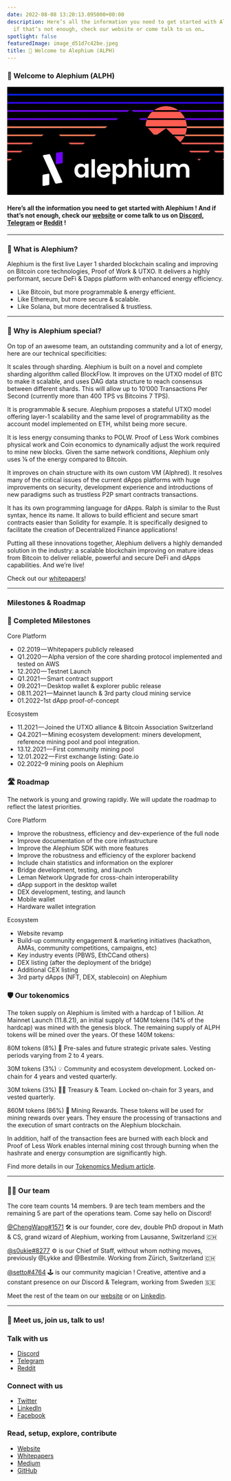 ```yaml
---
date: 2022-08-08 13:20:13.095000+00:00
description: Here’s all the information you need to get started with Alephium ! And
  if that’s not enough, check our website or come talk to us on…
spotlight: false
featuredImage: image_d51d7c42be.jpeg
title: 🚀 Welcome to Alephium (ALPH)
---
```


### 🚀 Welcome to Alephium (ALPH)

![](image_d51d7c42be.jpeg)

#### Here’s all the information you need to get started with Alephium ! And if that’s not enough, check our <a href="https://alephium.org/" class="markup--anchor markup--h4-anchor" data-href="https://alephium.org/" rel="noopener" target="_blank">website</a> or come talk to us on <a href="https://discord.gg/JErgRBfRSB" class="markup--anchor markup--h4-anchor" data-href="https://discord.gg/JErgRBfRSB" rel="noopener ugc nofollow noopener" target="_blank">Discord</a>, <a href="https://t.me/alephiumgroup" class="markup--anchor markup--h4-anchor" data-href="https://t.me/alephiumgroup" rel="noopener ugc nofollow noopener" target="_blank">Telegram</a> or <a href="https://www.reddit.com/r/Alephium/" class="markup--anchor markup--h4-anchor" data-href="https://www.reddit.com/r/Alephium/" rel="noopener ugc nofollow noopener" target="_blank">Reddit</a> !

---

### 🐥 What is Alephium?<a href="https://wiki.alephium.org/5min-overview#-what-is-alephium" class="markup--anchor markup--h3-anchor" data-href="https://wiki.alephium.org/5min-overview#-what-is-alephium" rel="noopener" target="_blank" title="Direct link to heading">​</a>

Alephium is the first live Layer 1 sharded blockchain scaling and improving on Bitcoin core technologies, Proof of Work & UTXO. It delivers a highly performant, secure DeFi & Dapps platform with enhanced energy efficiency.

- Like Bitcoin, but more programmable & energy efficient.
- Like Ethereum, but more secure & scalable.
- Like Solana, but more decentralised & trustless.

---

### 💎 Why is Alephium special?<a href="https://wiki.alephium.org/5min-overview#-why-is-alephium-special" class="markup--anchor markup--h3-anchor" data-href="https://wiki.alephium.org/5min-overview#-why-is-alephium-special" rel="noopener" target="_blank" title="Direct link to heading">​</a>

On top of an awesome team, an outstanding community and a lot of energy, here are our technical specificities:

It scales through sharding. Alephium is built on a novel and complete sharding algorithm called BlockFlow. It improves on the UTXO model of BTC to make it scalable, and uses DAG data structure to reach consensus between different shards. This will allow up to 10’000 Transactions Per Second (currently more than 400 TPS vs Bitcoins 7 TPS).

It is programmable & secure. Alephium proposes a stateful UTXO model offering layer-1 scalability and the same level of programmability as the account model implemented on ETH, whilst being more secure.

It is less energy consuming thanks to POLW. Proof of Less Work combines physical work and Coin economics to dynamically adjust the work required to mine new blocks. Given the same network conditions, Alephium only uses ⅛ of the energy compared to Bitcoin.

It improves on chain structure with its own custom VM (Alphred). It resolves many of the critical issues of the current dApps platforms with huge improvements on security, development experience and introductions of new paradigms such as trustless P2P smart contracts transactions.

It has its own programming language for dApps. Ralph is similar to the Rust syntax, hence its name. It allows to build efficient and secure smart contracts easier than Solidity for example. It is specifically designed to facilitate the creation of Decentralized Finance applications!

Putting all these innovations together, Alephium delivers a highly demanded solution in the industry: a scalable blockchain improving on mature ideas from Bitcoin to deliver reliable, powerful and secure DeFi and dApps capabilities. And we’re live!

Check out our <a href="https://github.com/alephium/white-paper" class="markup--anchor markup--p-anchor" data-href="https://github.com/alephium/white-paper" rel="noopener noreferrer noopener" target="_blank">whitepapers</a>!

---

### Milestones & Roadmap<a href="https://wiki.alephium.org/5min-overview#milestones--roadmap" class="markup--anchor markup--h3-anchor" data-href="https://wiki.alephium.org/5min-overview#milestones--roadmap" rel="noopener" target="_blank" title="Direct link to heading">​</a>

### 🚀 Completed Milestones<a href="https://wiki.alephium.org/5min-overview#-completed-milestones" class="markup--anchor markup--h3-anchor" data-href="https://wiki.alephium.org/5min-overview#-completed-milestones" rel="noopener" target="_blank" title="Direct link to heading">​</a>

Core Platform

- 02.2019 — Whitepapers publicly released
- Q1.2020 — Alpha version of the core sharding protocol implemented and tested on AWS
- 12.2020 — Testnet Launch
- Q1.2021 — Smart contract support
- 09.2021 — Desktop wallet & explorer public release
- 08.11.2021 — Mainnet launch & 3rd party cloud mining service
- 01.2022–1st dApp proof-of-concept

Ecosystem

- 11.2021 — Joined the UTXO alliance & Bitcoin Association Switzerland
- Q4.2021 — Mining ecosystem development: miners development, reference mining pool and pool integration.
- 13.12.2021 — First community mining pool
- 12.01.2022 — First exchange listing: Gate.io
- 02.2022–9 mining pools on Alephium

### 🛣️ Roadmap<a href="https://wiki.alephium.org/5min-overview#%EF%B8%8F-roadmap" class="markup--anchor markup--h3-anchor" data-href="https://wiki.alephium.org/5min-overview#%EF%B8%8F-roadmap" rel="noopener" target="_blank" title="Direct link to heading">​</a>

The network is young and growing rapidly. We will update the roadmap to reflect the latest priorities.

Core Platform

- Improve the robustness, efficiency and dev-experience of the full node
- Improve documentation of the core infrastructure
- Improve the Alephium SDK with more features
- Improve the robustness and efficiency of the explorer backend
- Include chain statistics and information on the explorer
- Bridge development, testing, and launch
- Leman Network Upgrade for cross-chain interoperability
- dApp support in the desktop wallet
- DEX development, testing, and launch
- Mobile wallet
- Hardware wallet integration

Ecosystem

- Website revamp
- Build-up community engagement & marketing initiatives (hackathon, AMAs, community competitions, campaigns, etc)
- Key industry events (PBWS, EthCCand others)
- DEX listing (after the deployment of the bridge)
- Additional CEX listing
- 3rd party dApps (NFT, DEX, stablecoin) on Alephium

### 🛡 Our tokenomics<a href="https://wiki.alephium.org/5min-overview#-our-tokenomics" class="markup--anchor markup--h3-anchor" data-href="https://wiki.alephium.org/5min-overview#-our-tokenomics" rel="noopener" target="_blank" title="Direct link to heading">​</a>

The token supply on Alephium is limited with a hardcap of 1 billion. At Mainnet Launch (11.8.21), an initial supply of 140M tokens (14% of the hardcap) was mined with the genesis block. The remaining supply of ALPH tokens will be mined over the years. Of these 140M tokens:

80M tokens (8%) 🤝 Pre-sales and future strategic private sales. Vesting periods varying from 2 to 4 years.

30M tokens (3%) 💡 Community and ecosystem development. Locked on-chain for 4 years and vested quarterly.

30M tokens (3%) 🧑‍💻 Treasury & Team. Locked on-chain for 3 years, and vested quarterly.

860M tokens (86%) 🌊 Mining Rewards. These tokens will be used for mining rewards over years. They ensure the processing of transactions and the execution of smart contracts on the Alephium blockchain.

In addition, half of the transaction fees are burned with each block and Proof of Less Work enables internal mining cost through burning when the hashrate and energy consumption are significantly high.

Find more details in our <a href="https://medium.com/@alephium/tokenomics-of-alephium-61d59b51029c" class="markup--anchor markup--p-anchor" data-href="https://medium.com/@alephium/tokenomics-of-alephium-61d59b51029c" rel="noopener noreferrer" target="_blank">Tokenomics Medium article</a>.

---

### 🏋️‍♀️ Our team<a href="https://wiki.alephium.org/5min-overview#%EF%B8%8F%EF%B8%8F-our-team" class="markup--anchor markup--h3-anchor" data-href="https://wiki.alephium.org/5min-overview#%EF%B8%8F%EF%B8%8F-our-team" rel="noopener" target="_blank" title="Direct link to heading">​</a>

The core team counts 14 members. 9 are tech team members and the remaining 5 are part of the operations team. Come say hello on Discord!

<a href="https://twitter.com/wachmc" class="markup--anchor markup--p-anchor" data-href="https://twitter.com/wachmc" rel="noopener noreferrer noopener" target="_blank">@ChengWang#1571</a> 🛠 is our founder, core dev, double PhD dropout in Math & CS, grand wizard of Alephium, working from Lausanne, Switzerland 🇨🇭

<a href="https://twitter.com/s0ukie" class="markup--anchor markup--p-anchor" data-href="https://twitter.com/s0ukie" rel="noopener noreferrer noopener" target="_blank">@s0ukie#8277</a> ⚙️ is our Chief of Staff, without whom nothing moves, previously @Lykke and @Bestmile. Working from Zürich, Switzerland 🇨🇭

<a href="http://twitter.com/heptazoid" class="markup--anchor markup--p-anchor" data-href="http://twitter.com/heptazoid" rel="noopener noreferrer noopener" target="_blank">@setto#4764</a> 🕹 is our community magician ! Creative, attentive and a constant presence on our Discord & Telegram, working from Sweden 🇸🇪

Meet the rest of the team on our <a href="https://alephium.org/" class="markup--anchor markup--p-anchor" data-href="https://alephium.org/" rel="noopener noreferrer noopener" target="_blank">website</a> or on <a href="https://www.linkedin.com/company/alephium/people/" class="markup--anchor markup--p-anchor" data-href="https://www.linkedin.com/company/alephium/people/" rel="noopener noreferrer noopener" target="_blank">Linkedin</a>.

---

### 🎯 Meet us, join us, talk to us\!<a href="https://wiki.alephium.org/5min-overview#-meet-us-join-us-talk-to-us" class="markup--anchor markup--h3-anchor" data-href="https://wiki.alephium.org/5min-overview#-meet-us-join-us-talk-to-us" rel="noopener" target="_blank" title="Direct link to heading">​</a>

### Talk with us<a href="https://wiki.alephium.org/5min-overview#talk-with-us" class="markup--anchor markup--h3-anchor" data-href="https://wiki.alephium.org/5min-overview#talk-with-us" rel="noopener" target="_blank" title="Direct link to heading">​</a>

- <a href="https://discord.gg/JErgRBfRSB" class="markup--anchor markup--li-anchor" data-href="https://discord.gg/JErgRBfRSB" rel="noopener noreferrer noopener" target="_blank">Discord</a>
- <a href="https://t.me/alephiumgroup" class="markup--anchor markup--li-anchor" data-href="https://t.me/alephiumgroup" rel="noopener noreferrer noopener" target="_blank">Telegram</a>
- <a href="https://www.reddit.com/r/Alephium/" class="markup--anchor markup--li-anchor" data-href="https://www.reddit.com/r/Alephium/" rel="noopener noreferrer noopener" target="_blank">Reddit</a>

### Connect with us<a href="https://wiki.alephium.org/5min-overview#connect-with-us" class="markup--anchor markup--h3-anchor" data-href="https://wiki.alephium.org/5min-overview#connect-with-us" rel="noopener" target="_blank" title="Direct link to heading">​</a>

- <a href="https://twitter.com/alephium" class="markup--anchor markup--li-anchor" data-href="https://twitter.com/alephium" rel="noopener noreferrer noopener" target="_blank">Twitter</a>
- <a href="https://www.linkedin.com/company/alephium" class="markup--anchor markup--li-anchor" data-href="https://www.linkedin.com/company/alephium" rel="noopener noreferrer noopener" target="_blank">LinkedIn</a>
- <a href="https://www.facebook.com/alephium" class="markup--anchor markup--li-anchor" data-href="https://www.facebook.com/alephium" rel="noopener noreferrer noopener" target="_blank">Facebook</a>

### Read, setup, explore, contribute<a href="https://wiki.alephium.org/5min-overview#read-setup-explore-contribute" class="markup--anchor markup--h3-anchor" data-href="https://wiki.alephium.org/5min-overview#read-setup-explore-contribute" rel="noopener" target="_blank" title="Direct link to heading">​</a>

- <a href="https://alephium.org/" class="markup--anchor markup--li-anchor" data-href="https://alephium.org/" rel="noopener noreferrer noopener" target="_blank">Website</a>
- <a href="https://github.com/alephium/white-paper" class="markup--anchor markup--li-anchor" data-href="https://github.com/alephium/white-paper" rel="noopener noreferrer noopener" target="_blank">Whitepapers</a>
- <a href="https://medium.com/@alephium" class="markup--anchor markup--li-anchor" data-href="https://medium.com/@alephium" rel="noopener noreferrer" target="_blank">Medium</a>
- <a href="https://github.com/alephium" class="markup--anchor markup--li-anchor" data-href="https://github.com/alephium" rel="noopener noreferrer noopener" target="_blank">GitHub</a>
